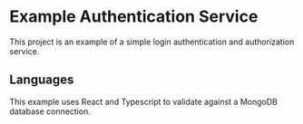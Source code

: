 # Example Authentication Service

This project is an example of a simple login authentication and authorization service.

## Languages

This example uses React and Typescript to validate against a MongoDB database connection.